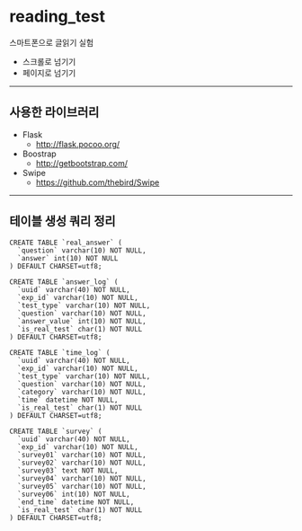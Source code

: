 # reading_test
스마트폰으로 글읽기 실험

- 스크롤로 넘기기
- 페이지로 넘기기

---

## 사용한 라이브러리

- Flask
	- <http://flask.pocoo.org/>
- Boostrap
	- <http://getbootstrap.com/>
- Swipe
	- <https://github.com/thebird/Swipe>


---

## 테이블 생성 쿼리 정리

```
CREATE TABLE `real_answer` (
  `question` varchar(10) NOT NULL,
  `answer` int(10) NOT NULL
) DEFAULT CHARSET=utf8;

CREATE TABLE `answer_log` (
  `uuid` varchar(40) NOT NULL,
  `exp_id` varchar(10) NOT NULL,
  `test_type` varchar(10) NOT NULL,
  `question` varchar(10) NOT NULL,
  `answer_value` int(10) NOT NULL,
  `is_real_test` char(1) NOT NULL
) DEFAULT CHARSET=utf8;

CREATE TABLE `time_log` (
  `uuid` varchar(40) NOT NULL,
  `exp_id` varchar(10) NOT NULL,
  `test_type` varchar(10) NOT NULL,
  `question` varchar(10) NOT NULL,
  `category` varchar(10) NOT NULL,
  `time` datetime NOT NULL,
  `is_real_test` char(1) NOT NULL
) DEFAULT CHARSET=utf8;

CREATE TABLE `survey` (
  `uuid` varchar(40) NOT NULL,
  `exp_id` varchar(10) NOT NULL,
  `survey01` varchar(10) NOT NULL,
  `survey02` varchar(10) NOT NULL,
  `survey03` text NOT NULL,
  `survey04` varchar(10) NOT NULL,
  `survey05` varchar(10) NOT NULL,
  `survey06` int(10) NOT NULL,
  `end_time` datetime NOT NULL,
  `is_real_test` char(1) NOT NULL
) DEFAULT CHARSET=utf8;
```